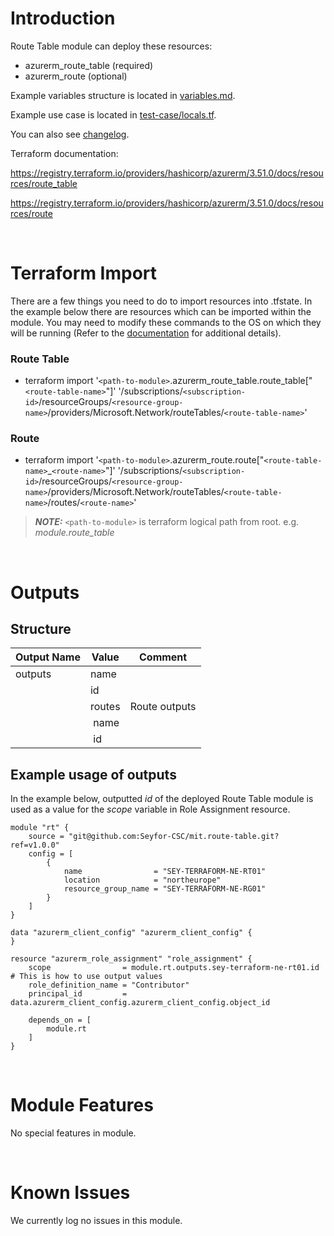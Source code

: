 # Introduction
Route Table module can deploy these resources:
* azurerm_route_table (required)
* azurerm_route (optional)

Example variables structure is located in [variables.md](variables.md).

Example use case is located in [test-case/locals.tf](test-case/locals.tf).

You can also see [changelog](changelog.md).

Terraform documentation:

https://registry.terraform.io/providers/hashicorp/azurerm/3.51.0/docs/resources/route_table

https://registry.terraform.io/providers/hashicorp/azurerm/3.51.0/docs/resources/route

&nbsp;

# Terraform Import
There are a few things you need to do to import resources into .tfstate. In the example below there are resources which can be imported within the module. You may need to modify these commands to the OS on which they will be running (Refer to the [documentation](https://developer.hashicorp.com/terraform/cli/commands/import#example-import-into-resource-configured-with-for_each) for additional details).
### Route Table
* terraform import '`<path-to-module>`.azurerm_route_table.route_table["`<route-table-name>`"]' '/subscriptions/`<subscription-id>`/resourceGroups/`<resource-group-name>`/providers/Microsoft.Network/routeTables/`<route-table-name>`'
### Route
* terraform import '`<path-to-module>`.azurerm_route.route["`<route-table-name>`_`<route-name>`"]' '/subscriptions/`<subscription-id>`/resourceGroups/`<resource-group-name>`/providers/Microsoft.Network/routeTables/`<route-table-name>`/routes/`<route-name>`'

 > **_NOTE:_** `<path-to-module>` is terraform logical path from root. e.g. _module.route\_table_

&nbsp;

# Outputs
## Structure

| Output Name | Value      | Comment       |
| ----------- | ---------- | ------------- |
| outputs     | name       |               |
|             | id         |               |
|             | routes     | Route outputs |
|             | &nbsp;name |               |
|             | &nbsp;id   |               |


## Example usage of outputs
In the example below, outputted _id_ of the deployed Route Table module is used as a value for the _scope_ variable in Role Assignment resource.
```
module "rt" {
    source = "git@github.com:Seyfor-CSC/mit.route-table.git?ref=v1.0.0"
    config = [
        {
            name                = "SEY-TERRAFORM-NE-RT01"
            location            = "northeurope"
            resource_group_name = "SEY-TERRAFORM-NE-RG01"
        }
    ]
}

data "azurerm_client_config" "azurerm_client_config" {
}

resource "azurerm_role_assignment" "role_assignment" {
    scope                = module.rt.outputs.sey-terraform-ne-rt01.id # This is how to use output values
    role_definition_name = "Contributor"
    principal_id         = data.azurerm_client_config.azurerm_client_config.object_id

    depends_on = [
        module.rt
    ]
}
```

&nbsp;

# Module Features
No special features in module.

&nbsp;

# Known Issues
We currently log no issues in this module.